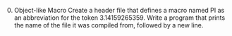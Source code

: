 0. Object-like Macro
Create a header file that defines a macro named PI as an abbreviation for the token 3.14159265359.
Write a program that prints the name of the file it was compiled from, followed by a new line.
